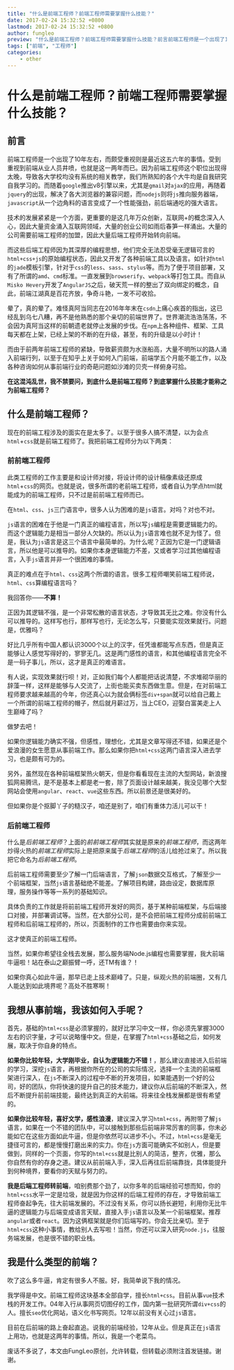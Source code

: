 ```yaml
---
title: "什么是前端工程师？前端工程师需要掌握什么技能？"
date: 2017-02-24 15:32:52 +0800
lastmod: 2017-02-24 15:32:52 +0800
author: fungleo
preview: "什么是前端工程师？前端工程师需要掌握什么技能？前言前端工程师是一个出现了10年左右，而颇受重视则是最近这五六年的事情。受到重视到前端从业人员井喷，也就是这一两年而已。因为前端工程师这个职位出现得太晚，导致各大学校均没有系统的相关教学，我们所熟知的各个大牛均是自我研究自我学习的。而随着google推出v8引擎以来，尤其是gmail对ajax的应用，再随着jquery的出现，解决了各大浏览器的兼容问题，"
tags: ["前端", "工程师"]
categories:
    - other
---
```


# 什么是前端工程师？前端工程师需要掌握什么技能？

## 前言
前端工程师是一个出现了10年左右，而颇受重视则是最近这五六年的事情。受到重视到前端从业人员井喷，也就是这一两年而已。因为前端工程师这个职位出现得太晚，导致各大学校均没有系统的相关教学，我们所熟知的各个大牛均是自我研究自我学习的。而随着`google`推出v8引擎以来，尤其是`gmail`对`ajax`的应用，再随着`jquery`的出现，解决了各大浏览器的兼容问题，而`nodejs`则将`js`推向服务器端，`javascript`从一个边角料的语言变成了一个性能强劲，前后端通吃的强大语言。

技术的发展紧紧是一个方面，更重要的是这几年万众创新，互联网+的概念深入人心，因此大量资金涌入互联网领域，大量的创业公司如雨后春笋一样涌出。大量的公司需要前端工程师的加盟，因此大量后端工程师开始转向前端。

而这些后端工程师因为其深厚的编程思想，他们完全无法忍受毫无逻辑可言的`html+css+js`的原始编程状态，因此又开发了各种前端工具以及语言。如针对`html`的`jade`模板引擎，针对于`css`的`less`、`sass`、`stylus`等。而为了便于项目部署，又有了所谓的`amd`、`cmd`标准。一直发展到`browserify`、`webpack`等打包工具。而自从`Misko Hevery`开发了`AngularJS`之后，破天荒一样的整出了双向绑定的概念，自此，前端江湖真是百花齐放，争奇斗艳，一发不可收拾。

晕了，真的晕了。难怪真阿当同志在2016年年末在`csdn`上痛心疾首的指出，这已经乱到乌七八糟，再不是他熟悉的那个亲切的前端世界了。世界潮流浩浩荡荡，不会因为真阿当这样的前朝遗老就停止发展的步伐。在`npm`上各种组件、框架、工具每天都在上架，已经上架的不断的在升级，甚至，有的升级是以小时计！

而由于前两年前端工程师的紧缺，导致薪资颇为水涨船高，大量不明所以的路人涌入前端行列，以至于在知乎上关于如何入门前端，前端学五个月能不能工作，以及各种咨询如何从事前端行业的奇葩问题如沙滩的贝壳一样俯身可拾。

**在这混沌乱世，我不禁要问，到底什么是前端工程师？到底掌握什么技能才能称之为前端工程师？**

## 什么是前端工程师？

现在的前端工程涉及的面实在是太多了。以至于很多人搞不清楚，以为会点`html`+`css`就是前端工程师了。我把前端工程师分为以下两类：

### 前前端工程师

此类工程师的工作主要是和设计师对接，将设计师的设计稿像素级还原成`html`+`css`的网页。也就是说，很多所谓的老前端工程师，或者自认为学点html就能成为的前端工程师，只不过是前前端工程师而已。

在`html`、`css`、`js`三门语言中，很多人认为困难的是`js`语言。对吗？对也不对。

`js`语言的困难在于他是一门真正的编程语言，所以写`js`编程是需要逻辑能力的。而这个逻辑能力是相当一部分人欠缺的。所以认为`js`语言难也就不足为怪了。但是，我认为`js`语言是这三个语言中最简单的。为什么呢？正因为它是一门逻辑语言，所以他是可以推导的。如果你本身逻辑能力不差，又或者学习过其他编程语言，入手`js`语言并非一个很困难的事情。

真正的难点在于`html`、`css`这两个所谓的语言。很多工程师嘲笑前端工程师说，`html`、`css`算编程语言吗？

我回答你——**不算！**

正因为其逻辑不强，是一个非常松散的语言状态，才导致其无比之难。你没有什么可以推导的。这样写也行，那样写也行，无论怎么写，只要能实现效果就行。问题是，优雅吗？

好比几乎所有中国人都认识3000个以上的汉字，任凭谁都能写点东西，但是真正能够让人感觉写得好的，寥寥无几。这是两门感性的语言，和其他编程语言完全不是一码子事儿，所以，这才是真正的难语言。

有人说，实现效果就行呗！对，正如我们每个人都能把话说清楚，不求堆砌华丽的辞藻一样，这样是能够与人交流了，上街也能买卖东西做生意。但是，在对前端工程师要求越来越高的今年，你还真心以为就会俩标签`div+span`就可以给自己戴上一个所谓的前端工程师的帽子，然后就月薪过万，当上CEO，迎娶白富美走上人生巅峰了吗？

做梦去吧！

如果你逻辑能力确实不强，但感性，理想化，尤其是文章写得还不错，如果还是个爱浪漫的女生愿意从事前端工作。那么如果你把`html+css`这两门语言深入进去学习，也是颇有可为的。

另外，虽然现在各种前端框架热火朝天，但是你看看现在主流的大型网站，新浪搜狐网易腾讯，是不是基本上都是老一套，除了页面设计越来越美，我没见哪个大型网站会使用`angular`、`react`、`vue`这些东西。所以前景还是很美好的。

但如果你是个抠脚丫子的糙汉子，咱还是别了，咱们有重体力活儿可以干！

### 后前端工程师

什么是*后前端工程师*？上面的*前前端工程师*其实就是原来的*前端工程师*，而这两年炒得火热的*前端工程师*实际上是把原来属于*后端工程师*的活儿给抢过来了。所以我把它命名为*后前端工程师*。

后前端工程师需要至少了解一门后端语言，了解`json`数据交互格式，了解至少一个前端框架，当然`js`语言基础绝不能差。了解项目构建，路由设定，数据库原理，服务操作等等一系列的基础知识。

具体负责的工作就是将前前端工程师开发好的网页，基于某种前端框架，与后端接口对接，并部署调试等。当然，在大部分公司，是不会把前端工程师分成前前端工程师和后前端工程师的，所以，页面制作的工作也需要由你来实现。

这才使真正的前端工程师。

当然，如果你希望往全栈去发展，那么服务端Node.js编程也需要掌握，我大前端牛逼啦！站在泰山之巅振臂一呼，还TM有谁？！

如果你真心如此牛逼，那早已走上技术巅峰了。只是，纵观火热的前端圈，又有几人能达到如此境界呢？高处不胜寒啊！

## 我想从事前端，我该如何入手呢？

首先，基础的`html+css`是必须掌握的，就好比学习中文一样，你必须先掌握3000左右的识字量，才可以说略懂中文。但是，在掌握了`html+css`基础之后，如何发展，取决于你自身的特点。

**如果你比较年轻，大学刚毕业，自认为逻辑能力不错！**，那么建议直接进入后前端的学习，深挖`js`语言，再根据你所在的公司的实际情况，选择一个主流的前端框架进行深入，在`js`不断深入的过程中不断的开发项目，如果能遇到一个好的公司，好的团队，你将快速的提升自己的技术能力，建议你从后前端的不断深入，然后不断提升前前端技能，最终达到真正的大前端。将来往全栈发展都是很有希望的。

**如果你比较年轻，喜好文学，感性浪漫**，建议深入学习`html+css`，再附带了解`js`语言，如果在一个不错的团队中，可以接触到那些后前端非常厉害的同事，你未必能如它在这些方面如此牛逼，但是你依然可以进步不小。不过，`html+css`是毫无捷径可言的，都是慢慢打磨出来的实力。你在`js`方面可能确实不如别人，但是要做到，同样的一个页面，你写的`html+css`就是比别人的简洁，整齐，优雅，那么你自然有你的存身之道。建议从前前端入手，深入后再往后前端靠拢，具体能提升到何种境界，要看你的天赋与努力的。

**我是后端工程师转前端**，咱别费那个劲了，以你多年的后端经验可想而知，你的`html+css`水平一定是垃圾，就是因为你这样的后端工程师的存在，才导致前端工程师奋起争先，往大前端发展的。不过没有关系，你可以扬长避短，利用你无比牛逼的逻辑能力与后端变成语言天赋，直接入手`js`语言以及某一个前端框架。推荐`angular`或者`react`。因为这俩框架就是你们后端写的。你会无比亲切。至于`html+css`这种小事情，教给别人去写啦！当然，你还可以深入研究`node.js`，往服务端发展，也是很不错的职业栈。

## 我是什么类型的前端？

吹了这么多牛逼，肯定有很多人不服。好，我简单说下我的情况。

我学得是中文。前端工程师这块基本全部自学，擅长`html+css`。目前从事`vue`技术栈的开发工作。04年入行从事网页切图仔的工作，国内第一批研究所谓`div+css`的人。擅长`seo`优化网站，语义化书写网页。12年以前没有关心过`js`语言。

目前在后前端的路上奋起直追。说我的前端经验，12年从业。但是真正在`js`语言上用功，也就是这两年的事情。所以，我是一个老菜鸟。

废话不多说了，本文由FungLeo原创，允许转载，但转载必须附注首发链接。谢谢。

